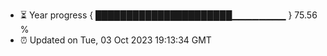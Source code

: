 - ⏳ Year progress { ██████████████████████▁▁▁▁▁▁▁▁ } 75.56 %
- ⏰ Updated on Tue, 03 Oct 2023 19:13:34 GMT

